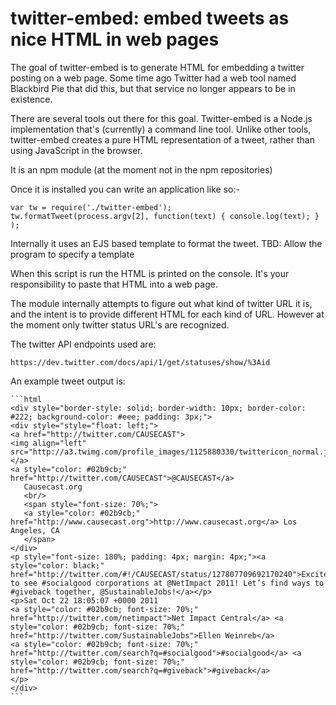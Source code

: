 # twitter-embed: embed tweets as nice HTML in web pages

The goal of twitter-embed is to generate HTML for embedding a twitter posting on a web page. Some time ago Twitter had a web tool named Blackbird Pie that did this, but that service no longer appears to be in existence.  

There are several tools out there for this goal.  Twitter-embed is a Node.js implementation that's (currently) a command line tool.  Unlike other tools, twitter-embed creates a pure HTML representation of a tweet, rather than using JavaScript in the browser.

It is an npm module (at the moment not in the npm repositories)

Once it is installed you can write an application like so:-

    var tw = require('./twitter-embed');
    tw.formatTweet(process.argv[2], function(text) { console.log(text); } );

Internally it uses an EJS based template to format the tweet.  TBD: Allow the program to specify a template

When this script is run the HTML is printed on the console.  It's your responsibility to paste that HTML into a web page.

The module internally attempts to figure out what kind of twitter URL it is, and the intent is to provide different HTML for each kind of URL.  However at the moment only twitter status URL's are recognized.

The twitter API endpoints used are:

    https://dev.twitter.com/docs/api/1/get/statuses/show/%3Aid

An example tweet output is:

    ```html
    <div style="border-style: solid; border-width: 10px; border-color: #222; background-color: #eee; padding: 3px;">
    <div style="style="float: left;">
    <a href="http://twitter.com/CAUSECAST">
    <img align="left" src="http://a3.twimg.com/profile_images/1125880330/twittericon_normal.jpg">
    </a>
    <a style="color: #02b9cb;" href="http://twitter.com/CAUSECAST">@CAUSECAST</a>
       Causecast.org
       <br/>
       <span style="font-size: 70%;">
       <a style="color: #02b9cb;" href="http://www.causecast.org">http://www.causecast.org</a> Los Angeles, CA
       </span>
    </div>
    <p style="font-size: 180%; padding: 4px; margin: 4px;"><a style="color: black;" href="http://twitter.com/#!/CAUSECAST/status/127807709692170240">Excited to see #socialgood corporations at @NetImpact 2011! Let’s find ways to #giveback together, @SustainableJobs!</a></p>
    <p>Sat Oct 22 18:05:07 +0000 2011 
    <a style="color: #02b9cb; font-size: 70%;" href="http://twitter.com/netimpact">Net Impact Central</a> <a style="color: #02b9cb; font-size: 70%;" href="http://twitter.com/SustainableJobs">Ellen Weinreb</a>
    <a style="color: #02b9cb; font-size: 70%;" href="http://twitter.com/search?q=#socialgood">#socialgood</a> <a style="color: #02b9cb; font-size: 70%;" href="http://twitter.com/search?q=#giveback">#giveback</a>
    </p>
    </div>
    ```
